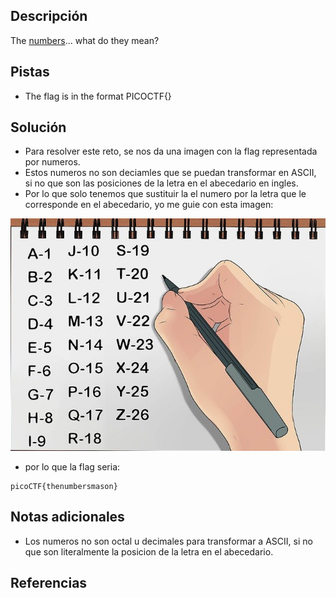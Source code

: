 ## Descripción
The [numbers](https://jupiter.challenges.picoctf.org/static/f209a32253affb6f547a585649ba4fda/the_numbers.png)... what do they mean?

## Pistas
- The flag is in the format PICOCTF{}
## Solución
- Para resolver este reto, se nos da una imagen con la flag representada por numeros.
- Estos numeros no son deciamles que se puedan transformar en ASCII, si no que son las posiciones de la letra en el abecedario en ingles.
- Por lo que solo tenemos que sustituir la el numero por la letra que le corresponde en el abecedario, yo me guie con esta imagen:

![abecedario](../../../images/abecedario-numerado-formas.jpg)

- por lo que la flag seria:
```bash()
picoCTF{thenumbersmason}
```

## Notas adicionales
- Los numeros no son octal u decimales para transformar a ASCII, si no que son literalmente la posicion de la letra en el abecedario.

## Referencias 